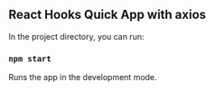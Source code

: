 ## React Hooks Quick App with axios

In the project directory, you can run:

### `npm start`

Runs the app in the development mode.
